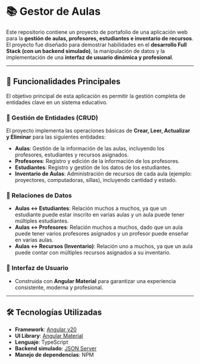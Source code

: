 # 📚 Gestor de Aulas

Este repositorio contiene un proyecto de portafolio de una aplicación web para la **gestión de aulas, profesores, estudiantes e inventario de recursos**.  
El proyecto fue diseñado para demostrar habilidades en el **desarrollo Full Stack (con un backend simulado)**, la manipulación de datos y la implementación de una **interfaz de usuario dinámica y profesional**.

---

## 🚀 Funcionalidades Principales

El objetivo principal de esta aplicación es permitir la gestión completa de entidades clave en un sistema educativo.

### 🔹 Gestión de Entidades (CRUD)
El proyecto implementa las operaciones básicas de **Crear, Leer, Actualizar y Eliminar** para las siguientes entidades:

- **Aulas**: Gestión de la información de las aulas, incluyendo los profesores, estudiantes y recursos asignados.  
- **Profesores**: Registro y edición de la información de los profesores.  
- **Estudiantes**: Registro y gestión de los datos de los estudiantes.  
- **Inventario de Aulas**: Administración de recursos de cada aula (ejemplo: proyectores, computadoras, sillas), incluyendo cantidad y estado.  

### 🔹 Relaciones de Datos
- **Aulas ↔ Estudiantes**: Relación muchos a muchos, ya que un estudiante puede estar inscrito en varias aulas y un aula puede tener múltiples estudiantes.  
- **Aulas ↔ Profesores**: Relación muchos a muchos, dado que un aula puede tener varios profesores asignados y un profesor puede enseñar en varias aulas.  
- **Aulas ↔ Recursos (Inventario)**: Relación uno a muchos, ya que un aula puede contar con múltiples recursos asignados a su inventario.  

### 🔹 Interfaz de Usuario
- Construida con **Angular Material** para garantizar una experiencia consistente, moderna y profesional.  

---

## 🛠️ Tecnologías Utilizadas

- **Framework**: [Angular v20](https://angular.dev/)  
- **UI Library**: [Angular Material](https://material.angular.io/)  
- **Lenguaje**: TypeScript  
- **Backend simulado**: [JSON Server](https://github.com/typicode/json-server)  
- **Manejo de dependencias**: NPM  